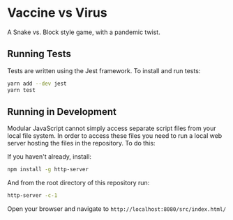 # Vaccine vs Virus

A Snake vs. Block style game, with a pandemic twist.


## Running Tests
Tests are written using the Jest framework. To install and run tests:

```sh
yarn add --dev jest
yarn test
```

## Running in Development
Modular JavaScript cannot simply access separate script files from your local file system. In order to access these files you need to run a local web server hosting the files in the repository. To do this:

If you haven't already, install:
```sh
npm install -g http-server
```

And from the root directory of this repository run:
```sh
http-server -c-1
```
Open your browser and navigate to `http://localhost:8080/src/index.html/`



